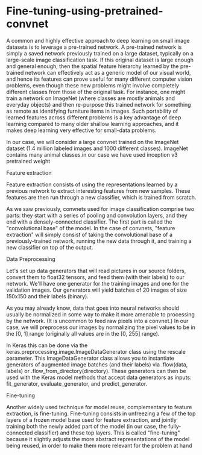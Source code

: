 # Fine-tuning-using-pretrained-convnet
A common and highly effective approach to deep learning on small image datasets is to leverage a pre-trained network. A pre-trained network is simply a saved network previously trained on a large dataset, typically on a large-scale image classification task. If this original dataset is large enough and general enough, then the spatial feature hierarchy learned by the pre-trained network can effectively act as a generic model of our visual world, and hence its features can prove useful for many different computer vision problems, even though these new problems might involve completely different classes from those of the original task. For instance, one might train a network on ImageNet (where classes are mostly animals and everyday objects) and then re-purpose this trained network for something as remote as identifying furniture items in images. Such portability of learned features across different problems is a key advantage of deep learning compared to many older shallow learning approaches, and it makes deep learning very effective for small-data problems.

In our case, we will consider a large convnet trained on the ImageNet dataset (1.4 million labeled images and 1000 different classes). ImageNet contains many animal classes.in our case we have used inception v3 pretrained weight

Feature extraction

Feature extraction consists of using the representations learned by a previous network to extract interesting features from new samples. These features are then run through a new classifier, which is trained from scratch.

As we saw previously, convnets used for image classification comprise two parts: they start with a series of pooling and convolution layers, and they end with a densely-connected classifier. The first part is called the "convolutional base" of the model. In the case of convnets, "feature extraction" will simply consist of taking the convolutional base of a previously-trained network, running the new data through it, and training a new classifier on top of the output.

Data Preprocessing

Let's set up data generators that will read pictures in our source folders, convert them to float32 tensors, and feed them (with their labels) to our network. We'll have one generator for the training images and one for the validation images. Our generators will yield batches of 20 images of size 150x150 and their labels (binary).

As you may already know, data that goes into neural networks should usually be normalized in some way to make it more amenable to processing by the network. (It is uncommon to feed raw pixels into a convnet.) In our case, we will preprocess our images by normalizing the pixel values to be in the [0, 1] range (originally all values are in the [0, 255] range).

In Keras this can be done via the keras.preprocessing.image.ImageDataGenerator class using the rescale parameter. This ImageDataGenerator class allows you to instantiate generators of augmented image batches (and their labels) via .flow(data, labels) or .flow_from_directory(directory). These generators can then be used with the Keras model methods that accept data generators as inputs: fit_generator, evaluate_generator, and predict_generator.

Fine-tuning

Another widely used technique for model reuse, complementary to feature extraction, is fine-tuning. Fine-tuning consists in unfreezing a few of the top layers of a frozen model base used for feature extraction, and jointly training both the newly added part of the model (in our case, the fully-connected classifier) and these top layers. This is called "fine-tuning" because it slightly adjusts the more abstract representations of the model being reused, in order to make them more relevant for the problem at hand
